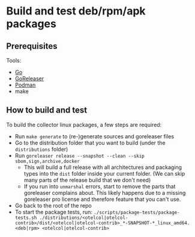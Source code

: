 # Build and test deb/rpm/apk packages

## Prerequisites

Tools:

- [Go](https://go.dev/)
- [GoReleaser](https://goreleaser.com/)
- [Podman](https://podman.io/)
- make

## How to build and test

To build the collector linux packages, a few steps are required:

- Run `make generate` to (re-)generate sources and goreleaser files
- Go to the distribution folder that you want to build (under the `distributions` folder)
- Run `goreleaser release --snapshot --clean --skip sbom,sign,archive,docker`
    - This will build a full release with all architectures and packaging types into the `dist` folder inside your
      current folder. (We can skip many parts of the release build that we don't need)
    - If you run into `unmarshal` errors, start to remove the parts that goreleaser complains about. This likely happens
      due to a missing goreleaser pro license and therefore feature that you can't use.
- Go back to the root of the repo
- To start the package tests,
  run: `./scripts/package-tests/package-tests.sh ./distributions/<otelcol|otelcol-contrib>/dist/<otelcol|otelcol-contrib>_*-SNAPSHOT-*_linux_amd64.<deb|rpm> <otelcol|otelcol-contrib>`

